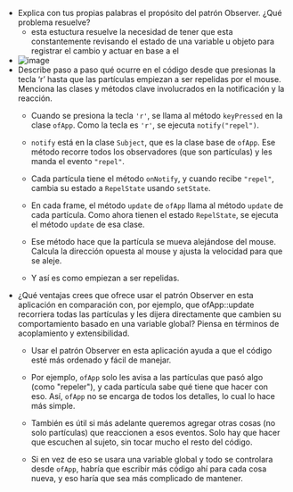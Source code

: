 + Explica con tus propias palabras el propósito del patrón Observer. ¿Qué problema resuelve?
  + esta estuctura resuelve la necesidad de tener que esta constantemente revisando el estado de una variable u objeto para registrar el cambio y actuar en base a el
+ ![image](https://github.com/user-attachments/assets/84a6bdef-1b78-4291-9752-b05a2a775d39)
+ Describe paso a paso qué ocurre en el código desde que presionas la tecla ‘r’ hasta que las partículas empiezan a ser repelidas por el mouse. Menciona las clases y métodos clave involucrados en la notificación y la reacción.
  + Cuando se presiona la tecla `'r'`, se llama al método `keyPressed` en la clase `ofApp`. Como la tecla es `'r'`, se ejecuta `notify("repel")`.

  + `notify` está en la clase `Subject`, que es la clase base de `ofApp`. Ese método recorre todos los observadores (que son partículas) y les manda el evento `"repel"`.

  + Cada partícula tiene el método `onNotify`, y cuando recibe `"repel"`, cambia su estado a `RepelState` usando `setState`.

  + En cada frame, el método `update` de `ofApp` llama al método `update` de cada partícula. Como ahora tienen el estado `RepelState`, se ejecuta el método `update` de esa clase.

  + Ese método hace que la partícula se mueva alejándose del mouse. Calcula la dirección opuesta al mouse y ajusta la velocidad para que se aleje.

  + Y así es como empiezan a ser repelidas.
+ ¿Qué ventajas crees que ofrece usar el patrón Observer en esta aplicación en comparación con, por ejemplo, que ofApp::update recorriera todas las partículas y les dijera directamente que cambien su comportamiento basado en una variable global? Piensa en términos de acoplamiento y extensibilidad.
  + Usar el patrón Observer en esta aplicación ayuda a que el código esté más ordenado y fácil de manejar.

  + Por ejemplo, `ofApp` solo les avisa a las partículas que pasó algo (como "repeler"), y cada partícula sabe qué tiene que hacer con eso. Así, `ofApp` no se encarga de todos los detalles, lo cual lo hace más simple.

  + También es útil si más adelante queremos agregar otras cosas (no solo partículas) que reaccionen a esos eventos. Solo hay que hacer que escuchen al sujeto, sin tocar mucho el resto del código.

  + Si en vez de eso se usara una variable global y todo se controlara desde `ofApp`, habría que escribir más código ahí para cada cosa nueva, y eso haría que sea más complicado de mantener.



